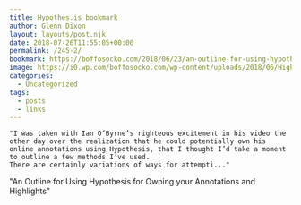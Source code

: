 ```yaml
---
title: Hypothes.is bookmark
author: Glenn Dixon
layout: layouts/post.njk
date: 2018-07-26T11:55:05+00:00
permalink: /245-2/
bookmark: https://boffosocko.com/2018/06/23/an-outline-for-using-hypothesis-for-owning-your-annotations-and-highlights/
image: https://i0.wp.com/boffosocko.com/wp-content/uploads/2018/06/Highlight-example.png
categories:
  - Uncategorized
tags:
  - posts
  - links
---
```

    "I was taken with Ian O’Byrne’s righteous excitement in his video the other day over the realization that he could potentially own his online annotations using Hypothesis, that I thought I’d take a moment to outline a few methods I’ve used.
    There are certainly variations of ways for attempti..."

"An Outline for Using Hypothesis for Owning your Annotations and Highlights"